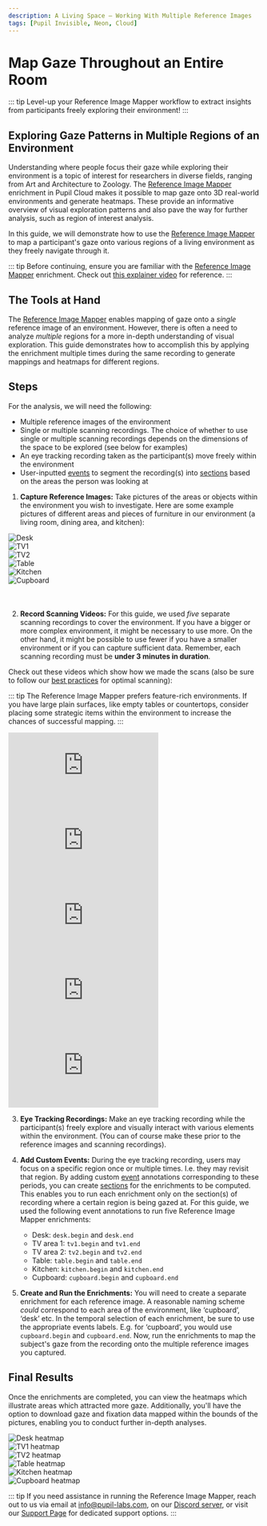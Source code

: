```yaml
---
description: A Living Space – Working With Multiple Reference Images
tags: [Pupil Invisible, Neon, Cloud]
---
```


<script setup>
import TagLinks from '@components/TagLinks.vue'
import Youtube from '@components/Youtube.vue'
</script>

# Map Gaze Throughout an Entire Room

<TagLinks :tags="$frontmatter.tags" />

<Youtube src="CLNDE0VJVng" />

::: tip
Level-up your Reference Image Mapper workflow to extract insights from participants freely exploring their environment!
:::

## Exploring Gaze Patterns in Multiple Regions of an Environment

Understanding where people focus their gaze while exploring their environment is a topic of interest for researchers in
diverse fields, ranging from Art and Architecture to Zoology. The [Reference Image Mapper](https://docs.pupil-labs.com/neon/pupil-cloud/enrichments/reference-image-mapper/)
enrichment in Pupil Cloud makes it possible to map gaze onto 3D real-world environments and generate heatmaps. These provide
an informative overview of visual exploration patterns and also pave the way for further analysis, such as region of interest analysis.

In this guide, we will demonstrate how to use the [Reference Image Mapper](https://docs.pupil-labs.com/neon/pupil-cloud/enrichments/reference-image-mapper/) to map a
participant's gaze onto various regions of a living environment as they freely navigate through it.

::: tip
Before continuing, ensure you are familiar with the [Reference Image Mapper](https://docs.pupil-labs.com/neon/pupil-cloud/enrichments/reference-image-mapper/) enrichment.
Check out [this explainer video](https://www.youtube.com/watch?v=ygqzQEzUIS4&t=56s) for reference.
:::

## The Tools at Hand

The [Reference Image Mapper](https://docs.pupil-labs.com/neon/pupil-cloud/enrichments/reference-image-mapper/) enables mapping of gaze onto a
_single_ reference image of an environment. However, there is often a need to analyze _multiple_ regions for a more in-depth
understanding of visual exploration. This guide demonstrates how to accomplish this by applying the enrichment multiple
times during the same recording to generate mappings and heatmaps for different regions.

## Steps

For the analysis, we will need the following:

- Multiple reference images of the environment
- Single or multiple scanning recordings. The choice of whether to use single or multiple scanning recordings depends on
  the dimensions of the space to be explored (see below for examples)
- An eye tracking recording taken as the participant(s) move freely within the environment
- User-inputted [events](https://docs.pupil-labs.com/neon/data-collection/events/) to segment the recording(s) into [sections](https://docs.pupil-labs.com/neon/pupil-cloud/enrichments/#enrichment-sections) based on
  the areas the person was looking at

1. **Capture Reference Images:** Take pictures of the areas or objects within the environment you wish to investigate. Here are some example pictures of different areas and pieces of furniture in our environment (a living room, dining area, and kitchen):

<div class="grid grid-cols-3 gap-4">
  <div>
    <img src="./desk.webp" alt="Desk" class="image rounded-md" />
  </div>
  <div>
    <img src="./tv1.webp" alt="TV1" class="image rounded-md" />
  </div>
  <div>
    <img src="./tv2.webp" alt="TV2" class="image rounded-md" />
  </div>
  <div>
    <img src="./table.webp" alt="Table" class="image rounded-md" />
  </div>
  <div>
    <img src="./kitchen.webp" alt="Kitchen" class="image rounded-md" />
  </div>
  <div>
    <img src="./cupboard.webp" alt="Cupboard" class="image rounded-md" />
  </div>
</div>

<div style="margin-bottom: 50px;"></div>

2. **Record Scanning Videos:** For this guide, we used _five_ separate scanning recordings to cover the environment. If you have a bigger or more complex environment, it might be necessary to use more. On the other hand, it might be possible to use fewer if you have a smaller environment or if you can capture sufficient data. Remember, each scanning recording must be **under 3 minutes in duration**.

Check out these videos which show how we made the scans (also be sure to follow our [best practices](https://docs.pupil-labs.com/neon/pupil-cloud/enrichments/reference-image-mapper/#scanning-best-practices) for optimal scanning):

::: tip
The Reference Image Mapper prefers feature-rich environments. If you have large plain surfaces, like empty tables or countertops,
consider placing some strategic items within the environment to increase the chances of successful mapping.
:::

<div class="grid grid-cols-2 gap-4">
  <div>
    <iframe
      class="w-full aspect-[4/3]" 
      src="https://www.youtube.com/embed/jeL8gs053lg?si=6wlx4fjxlfiqrbRq" frameborder="0"
      allow="accelerometer; encrypted-media; gyroscope; picture-in-picture"
      allowfullscreen
    ></iframe>
  </div>
  <div>
    <iframe
      class="w-full aspect-[4/3]"
      src="https://www.youtube.com/embed/zksTzVkGifk?si=3bxl0eKOgRbfoes-" frameborder="0"
      allow="accelerometer; encrypted-media; gyroscope; picture-in-picture"
      allowfullscreen
    ></iframe>
  </div>
  <div>
    <iframe
      class="w-full aspect-[4/3]"
      src="https://www.youtube.com/embed/Bg_SiFByceY?si=d2koC7-V7bbrYL3h" frameborder="0"
      allow="accelerometer; encrypted-media; gyroscope; picture-in-picture"
      allowfullscreen
    ></iframe>
  </div>
  <div>
    <iframe
      class="w-full aspect-[4/3]"
      src="https://www.youtube.com/embed/0r8oAn2AZMQ?si=SbSVHedGTJ4Zshfw" frameborder="0"
      allow="accelerometer; encrypted-media; gyroscope; picture-in-picture"
      allowfullscreen
    ></iframe>
  </div>
  <div>
    <iframe
      class="w-full aspect-[4/3]"
      src="https://www.youtube.com/embed/fmy9F8Q9eW0?si=F7q399iZHGW2kArv" frameborder="0"
      allow="accelerometer; encrypted-media; gyroscope; picture-in-picture"
      allowfullscreen
    ></iframe>
  </div>
</div>

3. **Eye Tracking Recordings:** Make an eye tracking recording while the participant(s) freely explore and visually interact with various elements within the environment. (You can of course make these prior to the reference images and scanning recordings).

<div style="margin-bottom: 5px;"></div>

4. **Add Custom Events:** During the eye tracking recording, users may focus on a specific region once or multiple times. I.e. they may revisit that region. By adding custom [event](https://docs.pupil-labs.com/neon/data-collection/events/) annotations corresponding to these periods, you can create [sections](https://docs.pupil-labs.com/neon/pupil-cloud/enrichments/#enrichment-sections) for the enrichments to be computed. This enables you to run each enrichment only on the section(s) of recording where a certain region is being gazed at. For this guide, we used the following event annotations to run five Reference Image Mapper enrichments:

   - Desk: `desk.begin` and `desk.end`
   - TV area 1: `tv1.begin` and `tv1.end`
   - TV area 2: `tv2.begin` and `tv2.end`
   - Table: `table.begin` and `table.end`
   - Kitchen: `kitchen.begin` and `kitchen.end`
   - Cupboard: `cupboard.begin` and `cupboard.end`

5. **Create and Run the Enrichments:** You will need to create a separate enrichment for each reference image. A reasonable naming scheme _could_ correspond to each area of the environment, like ‘cupboard’, ‘desk’ etc. In the temporal selection of each enrichment, be sure to use the appropriate events labels. E.g. for ‘cupboard’, you would use `cupboard.begin` and `cupboard.end`. Now, run the enrichments to map the subject's gaze from the recording onto the multiple reference images you captured.

## Final Results

Once the enrichments are completed, you can view the heatmaps which illustrate areas which attracted more gaze. Additionally, you'll have the option to download gaze and fixation data mapped within the bounds of the pictures, enabling you to conduct further in-depth analyses.

<div class="grid grid-cols-3 gap-4">
  <div class="image-column">
    <img src="./desk-heatmap.webp" alt="Desk heatmap" class="image rounded-md" />
  </div>
  <div class="image-column">
    <img src="./tv1-heatmap.webp" alt="TV1 heatmap" class="image rounded-md" />
  </div>
  <div class="image-column">
    <img src="./tv2-heatmap.webp" alt="TV2 heatmap" class="image rounded-md" />
  </div>
  <div class="image-column">
    <img src="./table-heatmap.webp" alt="Table heatmap" class="image rounded-md" />
  </div>
  <div class="image-column">
    <img src="./kitchen-heatmap.webp" alt="Kitchen heatmap" class="image rounded-md" />
  </div>
  <div class="image-column">
    <img src="./cupboard-heatmap.webp" alt="Cupboard heatmap" class="image rounded-md" />
  </div>
</div>

::: tip
If you need assistance in running the Reference Image Mapper, reach out to us via email at [info@pupil-labs.com](mailto:info@pupil-labs.com), on our [Discord server](https://pupil-labs.com/chat/), or visit our [Support Page](https://pupil-labs.com/products/support/) for dedicated support options.
:::
